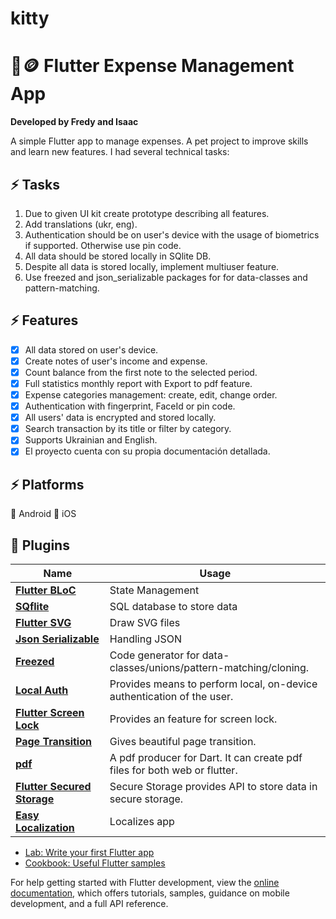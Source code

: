 # kitty

# 🧾🪙 Flutter Expense Management App

**Developed by Fredy and Isaac**

A simple Flutter app to manage expenses. A pet project to improve skills and learn new features.
I had several technical tasks:

## ⚡ Tasks
1. Due to given UI kit create prototype describing all features.
2. Add translations (ukr, eng).
3. Authentication should be on user's device with the usage of biometrics if supported. Otherwise use pin code.
4. All data should be stored locally in SQlite DB.
5. Despite all data is stored locally, implement multiuser feature.
6. Use freezed and json_serializable packages for for data-classes and pattern-matching.

## ⚡ Features
- [x] All data stored on user's device.
- [x] Create notes of user's income and expense.
- [x] Count balance from the first note to the selected period.
- [x] Full statistics monthly report with Export to pdf feature.
- [x] Expense categories management: create, edit, change order.
- [x] Authentication with fingerprint, FaceId or pin code.
- [x] All users' data is encrypted and stored locally.
- [x] Search transaction by its title or filter by category.
- [x] Supports Ukrainian and English.
- [x] El proyecto cuenta con su propia documentación detallada.

## ⚡ Platforms
🤖 Android
 iOS

## 🔌 Plugins
| Name | Usage |
|---|---|
| [**Flutter BLoC**](https://pub.dev/packages/flutter_bloc) | State Management |
| [**SQflite**](https://pub.dev/packages/sqflite) | SQL database to store data |
| [**Flutter SVG**](https://pub.dev/packages/flutter_svg) | Draw SVG files |
| [**Json Serializable**](https://pub.dev/packages/json_serializable) | Handling JSON |
| [**Freezed**](https://pub.dev/packages/freezed) | Code generator for data-classes/unions/pattern-matching/cloning. |
| [**Local Auth**](https://pub.dev/packages/local_auth) | Provides means to perform local, on-device authentication of the user. |
| [**Flutter Screen Lock**](https://pub.dev/packages/flutter_screen_lock#flutter-screen-lock) | Provides an feature for screen lock. |
| [**Page Transition**](https://pub.dev/packages/page_transition) | Gives beautiful page transition. |
| [**pdf**](https://pub.dev/packages/pdf) | A pdf producer for Dart. It can create pdf files for both web or flutter. |
| [**Flutter Secured Storage**](https://pub.dev/packages/flutter_secure_storage) | Secure Storage provides API to store data in secure storage. |
| [**Easy Localization**](https://pub.dev/packages/easy_localization) | Localizes app |

- [Lab: Write your first Flutter app](https://docs.flutter.dev/get-started/codelab)
- [Cookbook: Useful Flutter samples](https://docs.flutter.dev/cookbook)

For help getting started with Flutter development, view the
[online documentation](https://docs.flutter.dev/), which offers tutorials,
samples, guidance on mobile development, and a full API reference.
